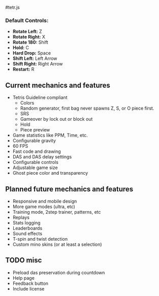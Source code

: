 #tetr.js

### Default Controls:

- **Rotate Left:** Z
- **Rotate Right:** X
- **Rotate 180:** Shift
- **Hold:** C
- **Hard Drop:** Space
- **Shift Left:** Left Arrow
- **Shift Right:** Right Arrow
- **Restart:** R

## Current mechanics and features

- Tetris Guideline compliant
    - Colors
    - Random generator, first bag never spawns Z, S, or O piece first.
    - SRS
    - Gameover by lock out or block out
    - Hold
    - Piece preview
- Game statistics like PPM, Time, etc.
- Configurable gravity
- 60 FPS
- Fast code and drawing
- DAS and DAS delay settings
- Configurable controls
- Adjustable game size
- Ghost piece color and transparency

## Planned future mechanics and features

- Responsive and mobile design
- More game modes (ultra, etc)
- Training mode, 2step trainer, patterns, etc
- Replays
- Stats logging
- Leaderboards
- Sound effects
- T-spin and twist detection
- Custom mino skins (or at least a selection)

## TODO misc

- Preload das preservation during countdown
- Help page
- Feedback button
- Include license
